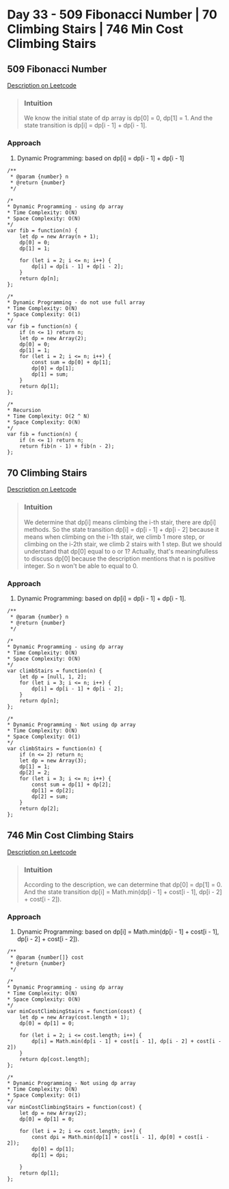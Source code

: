 # Day 33 - 509 Fibonacci Number | 70 Climbing Stairs | 746 Min Cost Climbing Stairs

## 509 Fibonacci Number
[Description on Leetcode](https://leetcode.com/problems/fibonacci-number/description/)

> ### Intuition
> We know the initial state of dp array is dp[0] = 0, dp[1] = 1. And the state transition is dp[i] = dp[i - 1] + dp[i - 1].

### Approach
1. Dynamic Programming: based on dp[i] = dp[i - 1] + dp[i - 1]

```
/**
 * @param {number} n
 * @return {number}
 */

/* 
* Dynamic Programming - using dp array
* Time Complexity: O(N)
* Space Complexity: O(N)
*/
var fib = function(n) {
    let dp = new Array(n + 1);
    dp[0] = 0;
    dp[1] = 1;

    for (let i = 2; i <= n; i++) {
        dp[i] = dp[i - 1] + dp[i - 2];
    }
    return dp[n];
};

/* 
* Dynamic Programming - do not use full array
* Time Complexity: O(N)
* Space Complexity: O(1)
*/
var fib = function(n) {
    if (n <= 1) return n;
    let dp = new Array(2);
    dp[0] = 0;
    dp[1] = 1;
    for (let i = 2; i <= n; i++) {
        const sum = dp[0] + dp[1];
        dp[0] = dp[1];
        dp[1] = sum;
    }
    return dp[1];
};

/* 
* Recursion
* Time Complexity: O(2 ^ N)
* Space Complexity: O(N)
*/
var fib = function(n) {
    if (n <= 1) return n;
    return fib(n - 1) + fib(n - 2);
};
```


## 70 Climbing Stairs
[Description on Leetcode](https://leetcode.com/problems/climbing-stairs/description/)

> ### Intuition
> We determine that dp[i] means climbing the i-th stair, there are dp[i] methods. So the state transition dp[i] = dp[i - 1] + dp[i - 2] because it means when climbing on the i-1th stair, we climb 1 more step, or climbing on the i-2th stair, we climb 2 stairs with 1 step.
> But we should understand that dp[0] equal to o or 1? Actually, that's meaningfulless to discuss dp[0] because the description mentions that n is positive integer. So n won't be able to equal to 0.

### Approach
1.  Dynamic Programming: based on dp[i] = dp[i - 1] + dp[i - 1].

```
/**
 * @param {number} n
 * @return {number}
 */

/* 
* Dynamic Programming - using dp array
* Time Complexity: O(N)
* Space Complexity: O(N)
*/
var climbStairs = function(n) {
    let dp = [null, 1, 2];
    for (let i = 3; i <= n; i++) {
        dp[i] = dp[i - 1] + dp[i - 2];
    }
    return dp[n];
};

/* 
* Dynamic Programming - Not using dp array
* Time Complexity: O(N)
* Space Complexity: O(1)
*/
var climbStairs = function(n) {
    if (n <= 2) return n;
    let dp = new Array(3);
    dp[1] = 1;
    dp[2] = 2;
    for (let i = 3; i <= n; i++) {
        const sum = dp[1] + dp[2];
        dp[1] = dp[2];
        dp[2] = sum;
    }
    return dp[2];
};
```

## 746 Min Cost Climbing Stairs
[Description on Leetcode](https://leetcode.com/problems/min-cost-climbing-stairs/description/)

> ### Intuition
> According to the description, we can determine that dp[0] = dp[1] = 0. And the state transition dp[i] = Math.min(dp[i - 1] + cost[i - 1], dp[i - 2] + cost[i - 2]).
>

### Approach
1.  Dynamic Programming: based on dp[i] = Math.min(dp[i - 1] + cost[i - 1], dp[i - 2] + cost[i - 2]).

```
/**
 * @param {number[]} cost
 * @return {number}
 */

/* 
* Dynamic Programming - using dp array
* Time Complexity: O(N)
* Space Complexity: O(N)
*/
var minCostClimbingStairs = function(cost) {
    let dp = new Array(cost.length + 1);
    dp[0] = dp[1] = 0;
    
    for (let i = 2; i <= cost.length; i++) {
        dp[i] = Math.min(dp[i - 1] + cost[i - 1], dp[i - 2] + cost[i - 2])
    }
    return dp[cost.length];
};

/* 
* Dynamic Programming - Not using dp array
* Time Complexity: O(N)
* Space Complexity: O(1)
*/
var minCostClimbingStairs = function(cost) {
    let dp = new Array(2);
    dp[0] = dp[1] = 0;
    
    for (let i = 2; i <= cost.length; i++) {
        const dpi = Math.min(dp[1] + cost[i - 1], dp[0] + cost[i - 2]);
        dp[0] = dp[1];
        dp[1] = dpi;

    }
    return dp[1];
};
```
